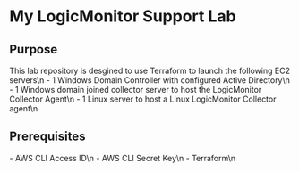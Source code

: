 <h1>My LogicMonitor Support Lab</h1>

<h2>Purpose</h2>
This lab repository is desgined to use Terraform to launch the following EC2 servers\n
- 1 Windows Domain Controller with configured Active Directory\n
- 1 Windows domain joined collector server to host the LogicMonitor Collector Agent\n
- 1 Linux server to host a Linux LogicMonitor Collector agent\n

<h2>Prerequisites</h2>
- AWS CLI Access ID\n
- AWS CLI Secret Key\n
- Terraform\n
